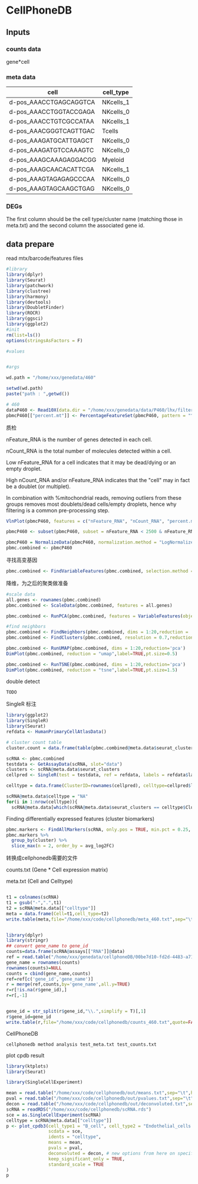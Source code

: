 # CellPhoneDB
## Inputs
### counts data
gene*cell
### meta data
| cell | cell_type |
|  ----  | ----  |
| d-pos_AAACCTGAGCAGGTCA | NKcells_1|
| d-pos_AAACCTGGTACCGAGA | NKcells_0|
| d-pos_AAACCTGTCGCCATAA | NKcells_1|
| d-pos_AAACGGGTCAGTTGAC | Tcells|
| d-pos_AAAGATGCATTGAGCT | NKcells_0|
| d-pos_AAAGATGTCCAAAGTC | NKcells_0|
| d-pos_AAAGCAAAGAGGACGG | Myeloid|
| d-pos_AAAGCAACACATTCGA | NKcells_1|
| d-pos_AAAGTAGAGAGCCCAA | NKcells_0|
| d-pos_AAAGTAGCAAGCTGAG | NKcells_0|
### DEGs

The first column should be the cell type/cluster name (matching those in meta.txt) and the second column the associated gene id.

## data prepare
read mtx/barcode/features files
```R
#library
library(dplyr)
library(Seurat)
library(patchwork)
library(clustree)
library(harmony)
library(devtools)
library(DoubletFinder)
library(ROCR)
library(ggsci)
library(ggplot2)
#init
rm(list=ls())
options(stringsAsFactors = F)

#values


#args

wd.path = "/home/xxx/genedata/460"

setwd(wd.path)
paste("path : ",getwd())

# 460
dataP460 <- Read10X(data.dir = "/home/xxx/genedata/data/P460/lhx/filtered_feature_bc_matrix")
pbmcP460[["percent.mt"]] <- PercentageFeatureSet(pbmcP460, pattern = "^MT-")
```
质检

nFeature_RNA is the number of genes detected in each cell. 

nCount_RNA is the total number of molecules detected within a cell.

Low nFeature_RNA for a cell indicates that it may be dead/dying or an empty droplet.

High nCount_RNA and/or nFeature_RNA indicates that the "cell" may in fact be a doublet (or multiplet). 

In combination with %mitochondrial reads, removing outliers from these groups removes most doublets/dead cells/empty droplets,
hence why filtering is a common pre-processing step.

```R
VlnPlot(pbmcP460, features = c("nFeature_RNA", "nCount_RNA", "percent.mt"), ncol = 3)

pbmcP460 <- subset(pbmcP460, subset = nFeature_RNA < 2500 & nFeature_RNA > 300 & nCount_RNA< 5000)

pbmcP460 = NormalizeData(pbmcP460, normalization.method = "LogNormalize", scale.factor = 10000)
pbmc.combined <- pbmcP460
```
寻找高变基因
```R
pbmc.combined <- FindVariableFeatures(pbmc.combined, selection.method = "vst", nfeatures = 2000)
```
降维，为之后的聚类做准备
```R
#scale data
all.genes <- rownames(pbmc.combined)
pbmc.combined <- ScaleData(pbmc.combined, features = all.genes)

pbmc.combined <- RunPCA(pbmc.combined, features = VariableFeatures(object = pbmc.combined))

#find neighbors
pbmc.combined <- FindNeighbors(pbmc.combined, dims = 1:20,reduction = 'pca')
pbmc.combined <- FindClusters(pbmc.combined, resolution = 0.7,reduction = 'pca')

pbmc.combined <- RunUMAP(pbmc.combined, dims = 1:20,reduction='pca')
DimPlot(pbmc.combined, reduction = "umap",label=TRUE,pt.size=0.5)

pbmc.combined <- RunTSNE(pbmc.combined, dims = 1:20,reduction='pca')
DimPlot(pbmc.combined, reduction = "tsne",label=TRUE,pt.size=1.5)
```
double detect
```R
TODO
```
SingleR 标注
```R
library(ggplot2)
library(SingleR)
library(Seurat)
refdata <- HumanPrimaryCellAtlasData()

# cluster count table
cluster.count = data.frame(table(pbmc.combined@meta.data$seurat_clusters))

scRNA <- pbmc.combined
testdata <- GetAssayData(scRNA, slot="data")
clusters <- scRNA@meta.data$seurat_clusters
cellpred <- SingleR(test = testdata, ref = refdata, labels = refdata$label.fine, method = "cluster", clusters = clusters)

celltype = data.frame(ClusterID=rownames(cellpred), celltype=cellpred$labels, stringsAsFactors = F)

scRNA@meta.data$celltype = "NA"
for(i in 1:nrow(celltype)){
  scRNA@meta.data[which(scRNA@meta.data$seurat_clusters == celltype$ClusterID[i]),'celltype'] <- celltype$celltype[i]}
```


Finding differentially expressed features (cluster biomarkers)
```R
pbmc.markers <- FindAllMarkers(scRNA, only.pos = TRUE, min.pct = 0.25, logfc.threshold = 0.25)
pbmc.markers %>%
  group_by(cluster) %>%
  slice_max(n = 2, order_by = avg_log2FC)
```

转换成cellphonedb需要的文件

counts.txt    (Gene * Cell expression matrix)

meta.txt (Cell and Celltype)
```R

t1 = colnames(scRNA)
t1 = gsub("-",".",t1)
t2 = scRNA@meta.data[["celltype"]]
meta = data.frame(Cell=t1,cell_type=t2)
write.table(meta,file="/home/xxx/code/cellphonedb/meta_460.txt",sep="\t",row.names=FALSE,quote=FALSE)


library(dplyr)
library(stringr)
## convert gene_name to gene_id
counts=data.frame(scRNA@assays[["RNA"]]@data)
ref = read.table("/home/xxx/genedata/cellphoneDB/00be7d10-fd2d-4483-a712-72f24846610f.rna_seq.augmented_star_gene_counts.tsv",sep ="\t",header=TRUE)
gene_name = rownames(counts)
rownames(counts)=NULL
counts = cbind(gene_name,counts)
ref=ref[c('gene_id','gene_name')]
r = merge(ref,counts,by='gene_name',all.y=TRUE)
r=r[!is.na(r$gene_id),]
r=r[,-1]


gene_id = str_split(r$gene_id,"\\.",simplify = T)[,1]
r$gene_id=gene_id
write.table(r,file="/home/xxx/code/cellphonedb/counts_460.txt",quote=FALSE,sep="\t",row.names=FALSE)
```

CellPhoneDB
```
cellphonedb method analysis test_meta.txt test_counts.txt 
```
plot cpdb result
```R
library(ktplots)
library(Seurat)

library(SingleCellExperiment)

mean = read.table("/home/xxx/code/cellphonedb/out/means.txt",sep="\t",header=TRUE,check.names = FALSE)
pval = read.table("/home/xxx/code/cellphonedb/out/pvalues.txt",sep="\t",header=TRUE,check.names = FALSE)
decon = read.table("/home/xxx/code/cellphonedb/out/deconvoluted.txt",sep="\t",header=TRUE,check.names = FALSE)
scRNA = readRDS("/home/xxx/code/cellphonedb/scRNA.rds")
sce = as.SingleCellExperiment(scRNA)
celltype = scRNA@meta.data[["celltype"]]
p <- plot_cpdb3(cell_type1 = "B_cell", cell_type2 = "Endothelial_cells|NK_cell",
                scdata = sce,
                idents = "celltype",
                means = mean,
                pvals = pval,
                deconvoluted = decon, # new options from here on specific to plot_cpdb3
                keep_significant_only = TRUE,
                standard_scale = TRUE
)
p
```